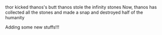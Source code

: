 thor kicked thanos's butt
thanos stole the infinity stones
Now, thanos has collected all the stones and made a snap and destroyed half of the humanity


Adding some new stuffs!!!
